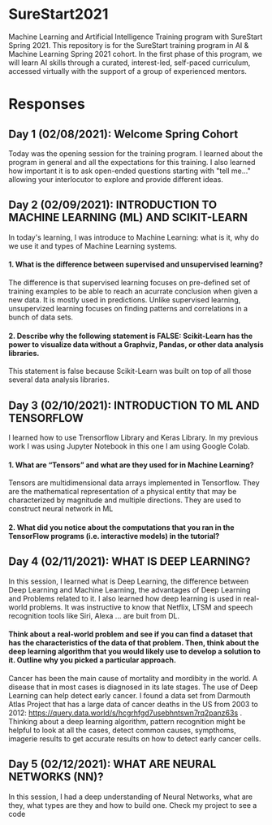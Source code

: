 # SureStart2021
Machine Learning and Artificial Intelligence Training program with SureStart Spring 2021.
This repository is for the SureStart training program in AI & Machine Learning Spring 2021 cohort. In the first phase of this program, we will learn AI skills through a curated, interest-led, self-paced curriculum, accessed virtually with the support of a group of experienced mentors. 

# Responses
## Day 1 (02/08/2021): Welcome Spring Cohort
Today was the opening session for the training program. I learned about the program in general and all the expectations for this training. I also learned how important it is to ask open-ended questions starting with "tell me..." allowing your interlocutor to explore and provide different ideas. 

## Day 2 (02/09/2021): INTRODUCTION TO MACHINE LEARNING (ML) AND SCIKIT-LEARN
In today's learning, I was introduce to Machine Learning: what is it, why do we use it and types of Machine Learning systems.
#### 1. What is the difference between supervised and unsupervised learning?
The difference is that supervised learning focuses on pre-defined set of training examples to be able to reach an acurrate conclusion when given a new data. It is mostly used in predictions. Unlike supervised learning, unsupervized learning focuses on finding patterns and correlations in a bunch of data sets. 
#### 2. Describe why the following statement is FALSE: Scikit-Learn has the power to visualize data without a Graphviz, Pandas, or other data analysis libraries.
This statement is false because Scikit-Learn was built on top of all those several data analysis libraries.

## Day 3 (02/10/2021): INTRODUCTION TO ML AND TENSORFLOW
I learned how to use Trensorflow Library and Keras Library. In my previous work I was using Jupyter Notebook in this one I am using Google Colab. 
#### 1. What are “Tensors” and what are they used for in Machine Learning?
Tensors are multidimensional data arrays implemented in Tensorflow. They are the mathematical representation of a physical entity that may be characterized by magnitude and multiple directions. They are used to construct neural network in ML

#### 2. What did you notice about the computations that you ran in the TensorFlow programs (i.e. interactive models) in the tutorial?

## Day 4 (02/11/2021): WHAT IS DEEP LEARNING?
In this session, I learned what is Deep Learning, the difference between Deep Learning and Machine Learning, the advantages of Deep Learning and Problems related to it. I also learned how deep learning is used in real-world problems. It was instructive to know that Netflix, LTSM and speech recognition tools like Siri, Alexa ... are buit from DL. 

#### Think about a real-world problem and see if you can find a dataset that has the characteristics of the data of that problem. Then, think about the deep learning algorithm that you would likely use to develop a solution to it. Outline why you picked a particular approach.
Cancer has been the main cause of mortality and mordibity in the world. A disease that in most cases is diagnosed in its late stages. The use of Deep Learning can help detect early cancer. I found a data set from Darmouth Atlas Project that has a large data of cancer deaths in the US from 2003 to 2012: https://query.data.world/s/hcgrhfgd7usebhntswn7rq2panz63s . 
Thinking about a deep learning algorithm, pattern recognition might be helpful to look at all the cases, detect common causes, sympthoms, imagerie results to get accurate results on how to detect early cancer cells. 

## Day 5 (02/12/2021): WHAT ARE NEURAL NETWORKS (NN)?
In this session, I had a deep understanding of Neural Networks, what are they, what types are they and how to build one. Check my project to see a code 
